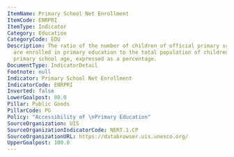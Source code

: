 ```yaml
---
ItemName: Primary School Net Enrollment
ItemCode: ENRPRI
ItemType: Indicator
Category: Education
CategoryCode: EDU
Description: The ratio of the number of children of official primary school age who
  are enrolled in primary education to the total population of children of official
  primary school age, expressed as a percentage.
DocumentType: IndicatorDetail
Footnote: null
Indicator: Primary School Net Enrollment
IndicatorCode: ENRPRI
Inverted: false
LowerGoalpost: 80.0
Pillar: Public Goods
PillarCode: PG
Policy: "Accessibility of \nPrimary Education"
SourceOrganization: UIS
SourceOrganizationIndicatorCode: NERT.1.CP
SourceOrganizationURL: https://databrowser.uis.unesco.org/
UpperGoalpost: 100.0
---
```



